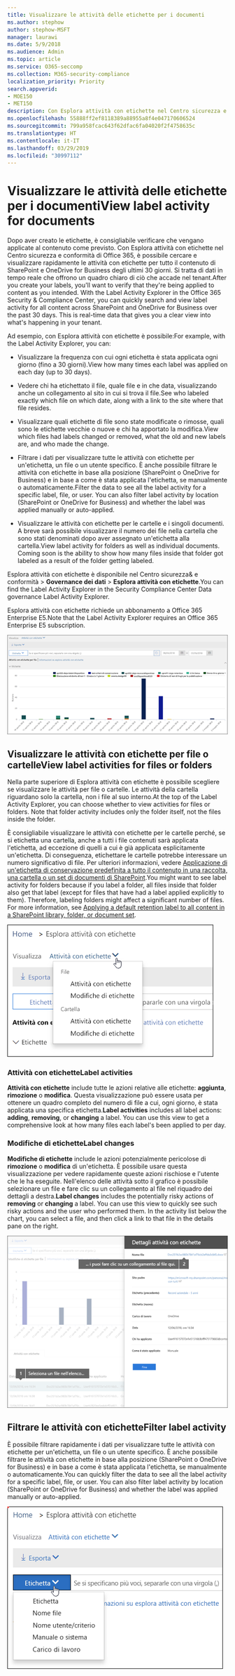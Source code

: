 ```yaml
---
title: Visualizzare le attività delle etichette per i documenti
ms.author: stephow
author: stephow-MSFT
manager: laurawi
ms.date: 5/9/2018
ms.audience: Admin
ms.topic: article
ms.service: O365-seccomp
ms.collection: M365-security-compliance
localization_priority: Priority
search.appverid:
- MOE150
- MET150
description: Con Esplora attività con etichette nel Centro sicurezza e conformità di Office 365, è possibile cercare e visualizzare rapidamente le attività con etichette per tutto il contenuto di SharePoint e OneDrive for Business degli ultimi 30 giorni. Si tratta di dati in tempo reale che offrono un quadro chiaro di ciò che accade nel tenant.
ms.openlocfilehash: 55888ff2ef8118389a88955a8f4e047170606524
ms.sourcegitcommit: 799a958fcac643f62dfac6fa04020f2f4758635c
ms.translationtype: HT
ms.contentlocale: it-IT
ms.lasthandoff: 03/29/2019
ms.locfileid: "30997112"
---
```

# <a name="view-label-activity-for-documents"></a><span data-ttu-id="48467-104">Visualizzare le attività delle etichette per i documenti</span><span class="sxs-lookup"><span data-stu-id="48467-104">View label activity for documents</span></span>

<span data-ttu-id="48467-p102">Dopo aver creato le etichette, è consigliabile verificare che vengano applicate al contenuto come previsto. Con Esplora attività con etichette nel Centro sicurezza e conformità di Office 365, è possibile cercare e visualizzare rapidamente le attività con etichette per tutto il contenuto di SharePoint e OneDrive for Business degli ultimi 30 giorni. Si tratta di dati in tempo reale che offrono un quadro chiaro di ciò che accade nel tenant.</span><span class="sxs-lookup"><span data-stu-id="48467-p102">After you create your labels, you'll want to verify that they're being applied to content as you intended. With the Label Activity Explorer in the Office 365 Security &amp; Compliance Center, you can quickly search and view label activity for all content across SharePoint and OneDrive for Business over the past 30 days. This is real-time data that gives you a clear view into what's happening in your tenant.</span></span>
  
<span data-ttu-id="48467-108">Ad esempio, con Esplora attività con etichette è possibile:</span><span class="sxs-lookup"><span data-stu-id="48467-108">For example, with the Label Activity Explorer, you can:</span></span>
  
- <span data-ttu-id="48467-109">Visualizzare la frequenza con cui ogni etichetta è stata applicata ogni giorno (fino a 30 giorni).</span><span class="sxs-lookup"><span data-stu-id="48467-109">View how many times each label was applied on each day (up to 30 days).</span></span>
    
- <span data-ttu-id="48467-110">Vedere chi ha etichettato il file, quale file e in che data, visualizzando anche un collegamento al sito in cui si trova il file.</span><span class="sxs-lookup"><span data-stu-id="48467-110">See who labeled exactly which file on which date, along with a link to the site where that file resides.</span></span>
    
- <span data-ttu-id="48467-111">Visualizzare quali etichette di file sono state modificate o rimosse, quali sono le etichette vecchie o nuove e chi ha apportato la modifica.</span><span class="sxs-lookup"><span data-stu-id="48467-111">View which files had labels changed or removed, what the old and new labels are, and who made the change.</span></span>
    
- <span data-ttu-id="48467-p103">Filtrare i dati per visualizzare tutte le attività con etichette per un'etichetta, un file o un utente specifico. È anche possibile filtrare le attività con etichette in base alla posizione (SharePoint o OneDrive for Business) e in base a come è stata applicata l'etichetta, se manualmente o automaticamente.</span><span class="sxs-lookup"><span data-stu-id="48467-p103">Filter the data to see all the label activity for a specific label, file, or user. You can also filter label activity by location (SharePoint or OneDrive for Business) and whether the label was applied manually or auto-applied.</span></span>
    
- <span data-ttu-id="48467-p104">Visualizzare le attività con etichette per le cartelle e i singoli documenti. A breve sarà possibile visualizzare il numero dei file nella cartella che sono stati denominati dopo aver assegnato un'etichetta alla cartella.</span><span class="sxs-lookup"><span data-stu-id="48467-p104">View label activity for folders as well as individual documents. Coming soon is the ability to show how many files inside that folder got labeled as a result of the folder getting labeled.</span></span>
    
<span data-ttu-id="48467-116">Esplora attività con etichette è disponibile nel Centro sicurezza&amp; e conformità > **Governance dei dati** > **Esplora attività con etichette**.</span><span class="sxs-lookup"><span data-stu-id="48467-116">You can find the Label Activity Explorer in the Security  Compliance Center  Data governance  Label Activity Explorer.</span></span>
  
<span data-ttu-id="48467-117">Esplora attività con etichette richiede un abbonamento a Office 365 Enterprise E5.</span><span class="sxs-lookup"><span data-stu-id="48467-117">Note that the Label Activity Explorer requires an Office 365 Enterprise E5 subscription.</span></span>
  
![Esplora attività con etichette](media/671ca0cd-1457-40b4-9917-b663360afd95.png)
  
## <a name="view-label-activities-for-files-or-folders"></a><span data-ttu-id="48467-119">Visualizzare le attività con etichette per file o cartelle</span><span class="sxs-lookup"><span data-stu-id="48467-119">View label activities for files or folders</span></span>

<span data-ttu-id="48467-p105">Nella parte superiore di Esplora attività con etichette è possibile scegliere se visualizzare le attività per file o cartelle. Le attività della cartella riguardano solo la cartella, non i file al suo interno.</span><span class="sxs-lookup"><span data-stu-id="48467-p105">At the top of the Label Activity Explorer, you can choose whether to view activities for files or folders. Note that folder activity includes only the folder itself, not the files inside the folder.</span></span>
  
<span data-ttu-id="48467-p106">È consigliabile visualizzare le attività con etichette per le cartelle perché, se si etichetta una cartella, anche a tutti i file contenuti sarà applicata l'etichetta, ad eccezione di quelli a cui è già applicata esplicitamente un'etichetta. Di conseguenza, etichettare le cartelle potrebbe interessare un numero significativo di file. Per ulteriori informazioni, vedere [Applicazione di un'etichetta di conservazione predefinita a tutto il contenuto in una raccolta, una cartella o un set di documenti di SharePoint](labels.md#applying-a-default-retention-label-to-all-content-in-a-sharepoint-library-folder-or-document-set).</span><span class="sxs-lookup"><span data-stu-id="48467-p106">You might want to see label activity for folders because if you label a folder, all files inside that folder also get that label (except for files that have had a label applied explicitly to them). Therefore, labeling folders might affect a significant number of files. For more information, see [Applying a default retention label to all content in a SharePoint library, folder, or document set](labels.md#applying-a-default-retention-label-to-all-content-in-a-sharepoint-library-folder-or-document-set).</span></span>
  
![Menu a discesa che mostra le attività con etichette per file e cartelle](media/11030584-f52d-49eb-86f3-7ead16a3b704.png)
  
### <a name="label-activities"></a><span data-ttu-id="48467-126">Attività con etichette</span><span class="sxs-lookup"><span data-stu-id="48467-126">Label activities</span></span>

 <span data-ttu-id="48467-p107">**Attività con etichette** include tutte le azioni relative alle etichette: **aggiunta**, **rimozione** o **modifica**. Questa visualizzazione può essere usata per ottenere un quadro completo del numero di file a cui, ogni giorno, è stata applicata una specifica etichetta.</span><span class="sxs-lookup"><span data-stu-id="48467-p107">**Label activities** includes all label actions: **adding**, **removing**, or **changing** a label. You can use this view to get a comprehensive look at how many files each label's been applied to per day.</span></span> 
  
### <a name="label-changes"></a><span data-ttu-id="48467-129">Modifiche di etichette</span><span class="sxs-lookup"><span data-stu-id="48467-129">Label changes</span></span>

 <span data-ttu-id="48467-p108">**Modifiche di etichette** include le azioni potenzialmente pericolose di **rimozione** o **modifica** di un'etichetta. È possibile usare questa visualizzazione per vedere rapidamente queste azioni rischiose e l'utente che le ha eseguite. Nell'elenco delle attività sotto il grafico è possibile selezionare un file e fare clic su un collegamento al file nel riquadro dei dettagli a destra.</span><span class="sxs-lookup"><span data-stu-id="48467-p108">**Label changes** includes the potentially risky actions of **removing** or **changing** a label. You can use this view to quickly see such risky actions and the user who performed them. In the activity list below the chart, you can select a file, and then click a link to that file in the details pane on the right.</span></span> 
  
![Riquadro dei dettagli per attività con etichette](media/eb580fd4-b5be-4fda-9ba5-c1256777310d.png)
  
## <a name="filter-label-activity"></a><span data-ttu-id="48467-134">Filtrare le attività con etichette</span><span class="sxs-lookup"><span data-stu-id="48467-134">Filter label activity</span></span>

<span data-ttu-id="48467-p109">È possibile filtrare rapidamente i dati per visualizzare tutte le attività con etichette per un'etichetta, un file o un utente specifico. È anche possibile filtrare le attività con etichette in base alla posizione (SharePoint o OneDrive for Business) e in base a come è stata applicata l'etichetta, se manualmente o automaticamente.</span><span class="sxs-lookup"><span data-stu-id="48467-p109">You can quickly filter the data to see all the label activity for a specific label, file, or user. You can also filter label activity by location (SharePoint or OneDrive for Business) and whether the label was applied manually or auto-applied.</span></span>
  
![Filtri per le attività con etichette](media/9de92985-120f-48b4-96a7-ef7ec8a71ff0.png)
  

